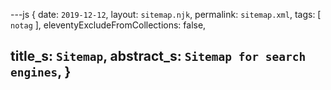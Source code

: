 ---js
{
  date:      `2019-12-12`,
  layout:    `sitemap.njk`,
  permalink: `sitemap.xml`,
  tags:      [ `notag` ],
  eleventyExcludeFromCollections: false,

  title_s:    `Sitemap`,
  abstract_s: `Sitemap for search engines`,
}
---
